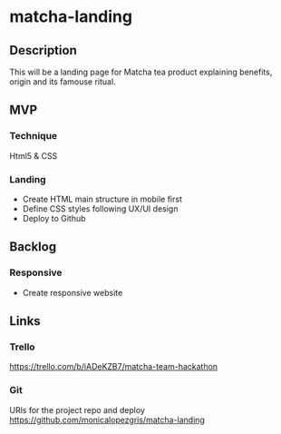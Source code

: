 # matcha-landing

## Description
This will be a landing page for Matcha tea product explaining benefits, origin and its famouse ritual.

## MVP
### Technique
Html5 & CSS

### Landing
* Create HTML main structure in mobile first
* Define CSS styles following UX/UI design
* Deploy to Github

## Backlog
### Responsive
* Create responsive website

## Links

### Trello
https://trello.com/b/iADeKZB7/matcha-team-hackathon

### Git
URls for the project repo and deploy
https://github.com/monicalopezgris/matcha-landing
